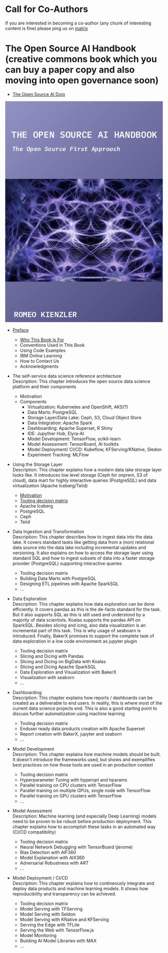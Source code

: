 # Call for Co-Authors
If you are interested in becoming a co-author (any chunk of interesting content is fine) please ping us on [matrix](https://matrix.to/#/!KtFLYZQgBLudkzVBnp:matrix.org?via=matrix.org)

# The Open Source AI Handbook (creative commons book which you can buy a paper copy and also moving into open governance soon)
* [The Open Source AI Dojo](dojo/syllabus.md)

![alt text](https://github.com/romeokienzler/TheOpenSourceAIHandbook/raw/master/cover.png)


* [Preface](preface)
  * [Who This Book Is For](preface/who_this_book_is_for.md)
  * Conventions Used in This Book
  * Using Code Examples
  * IBM Online Learning
  * How to Contact Us
  * Acknowledgments

* The self-service data science reference architecture  
Description: This chapter introduces the open source data science platform and their components
  * Motivation
  * Components
    * Virtualization: Kubernetes and OpenShift, AKS(?)
    * Data Marts: PostgreSQL
    * Storage Layer/Data Lake: Ceph, S3, Cloud Object Store
    * Data Integration: Apache Spark
    * Dashboarding: Apache Superset, R Shiny
    * IDE: Jupyther Hub, Elyra-AI
    * Model Development: TensorFlow, scikit-learn
    * Model Assessment: TensorBoard, AI toolkits
    * Model Deployment/ CI/CD: Kubeflow, KFServing/KNative, Sledon
    * Experiment Tracking: MLFlow


* Using the Storage Layer  
Description: This chapter explains how a modern data lake storage layer looks like. It introduces low level storage (Ceph for onprem, S3 of cloud), data mart for highly interactive queries (PostgreSQL) and data virtualization (Apache Iceberg/Teiid)
  * [Motivation](storage_layer/motivation.md)
  * [Tooling decision matrix](storage_layer/tooling_decision_matrix.md)
  * Apache Iceberg
  * PostgreSQL
  * Ceph
  * Teiid


* Data Ingestion and Transformation  
Description: This chapter describes how to ingest data into the data lake. It covers standard tasks like getting data from a (non) relational data source into the data lake including incremental updates and versioning. It also explains on how to access the storage layer using standard SQL and how to ingest subsets of data into a faster storage provider (PostgreSQL) supporting interactive queries 
  * Tooling decision matrix
  * Building Data Marts with PostgreSQL
  * Designing ETL pipelines with Apache SparkSQL
  * ...

* Data Exploration  
Description: This chapter explains how data exploration can be done efficiently. It covers pandas as this is the de-facto standard for the task. But it also supports SQL as this is still used and understood by a majority of data scientists. Koalas supports the pandas API on SparkSQL. Besides slicing and icing, also data visualization is an incremental part of this task. This is why usage of seaboarn is introduced. Finally, BakerX promises to support the complete task of data exploration in a low code environment as jupyter plugin
  * Tooling decision matrix
  * Slicing and Dicing with Pandas
  * Slicing and Dicing on BigData with Koalas
  * Slicing and Dicing Apache SparkSQL
  * Data Exploration and Visualization with BakerX
  * Visualization with seaborn
  * ...

* Dashboarding  
Description: This chapter explains how reports / dashboards can be created as a deliverable to end users. In reality, this is where most of the current data science projects end. This is also a good starting point to discuss further automatization using machine learning
  * Tooling decision matrix
  * Enduser ready data products creation with Apache Superset
  * Report creation with BakerX, jupyter and seaborn
  * ...

* Model Development  
Description: This chapter explains how machine models should be built. It doesn’t introduce the frameworks used, but shows and exemplifies best practices on how those tools are used in an production context 
  * Tooling decision matrix
  * Hyperparameter Tuning with hyperopt and hparams
  * Parallel training on CPU clusters with TensorFlow
  * Parallel training on multiple GPUs, single node with TensorFlow
  * Parallel training on GPU clusters with TensorFlow
  * ...

* Model Assessment  
Description: Machine learning (and especially Deep Learning) models need to be proven to be robust before production deployment. This chapter explains how to accomplish these tasks in an automated way (CI/CD compatibility)
  * Tooling decision matrix
  * Neural Network Debugging with TensorBoard (jerome)
  * Bias Detection with AIF360
  * Model Explanation with AIX360
  * Adversarial Robustness with ART
  * ...

* Model Deployment / CI/CD  
Description: This chapter explains how to contineously integrate and deploy data products and machine learning models. It shows how reproducibility and transparency can be achieved. 
  * Tooling decision matrix
  * Model Serving with TFServing
  * Model Serving with Seldon
  * Model Serving with KNative and KFServing
  * Serving the Edge with TFLite
  * Serving the Web with TensorFlow.js
  * Model Monitoring
  * Building AI Model Libraries with MAX
  * ...


